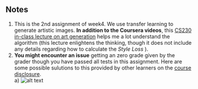 ## Notes
1. This is the 2nd assignment of week4. We use transfer learning to generate artistic images. **In addition to the Coursera videos**, this [CS230 in-class lecture on art generation](http://www.youtube.com/watch?v=AwQHqWyHRpU&t=48m33s) helps me a lot understand the algorithm (this lecture enlightens the thinking, though it does not include any details regarding how to calculate the <i>Style Loss</i> ).
2. **You might encounter an issue** getting an zero grade given by the grader though you have passed all tests in this assignment. Here are some possible sulutions to this provided by other learners on the [course disclosure](https://discourse.deeplearning.ai/t/course-4-assignment-submission-issues/3442/10).
<br> a) ![alt text](http://url/to/img.png)

